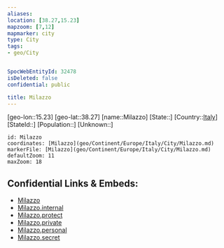 ```yaml
---
aliases: 
location: [38.27,15.23]
mapzoom: [7,12] 
mapmarker: city 
type: City
tags:
- geo/City


SpocWebEntityId: 32478
isDeleted: false
confidential: public

title: Milazzo
---
```

[geo-lon::15.23]
[geo-lat::38.27]
[name::Milazzo]
[State::]
[Country::[Italy](geo/Continent/Europe/Italy.md)]
[StateId::]
[Population::]
[Unknown::]


```leaflet
id: Milazzo
coordinates: [Milazzo](geo/Continent/Europe/Italy/City/Milazzo.md)
markerFile: [Milazzo](geo/Continent/Europe/Italy/City/Milazzo.md)
defaultZoom: 11 
maxZoom: 18
```


## Confidential Links & Embeds: 
- [Milazzo](../../../../../../_public/geo/Continent/Europe/Italy/City/Milazzo.md) 
- [Milazzo.internal](../../../../../../_internal/geo/Continent/Europe/Italy/City/Milazzo.internal.md) 
- [Milazzo.protect](../../../../../../_protect/geo/Continent/Europe/Italy/City/Milazzo.protect.md) 
- [Milazzo.private](../../../../../../_private/geo/Continent/Europe/Italy/City/Milazzo.private.md) 
- [Milazzo.personal](../../../../../../_personal/geo/Continent/Europe/Italy/City/Milazzo.personal.md) 
- [Milazzo.secret](../../../../../../_secret/geo/Continent/Europe/Italy/City/Milazzo.secret.md) 

